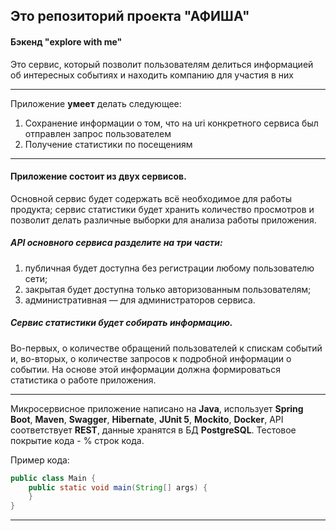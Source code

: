 ## Это репозиторий проекта "АФИША"
#### Бэкенд "explore with me"

Это сервис, который позволит пользователям делиться информацией об интересных событиях и находить компанию для участия в них

-------

Приложение **умеет** делать следующее:
1. Сохранение информации о том, что на uri конкретного сервиса был отправлен запрос пользователем
2. Получение статистики по посещениям

-------

#### Приложение состоит из двух сервисов. 
Основной сервис будет содержать всё необходимое для работы продукта;
сервис статистики будет хранить количество просмотров и позволит делать различные выборки для анализа работы приложения.
##### API основного сервиса разделите на три части:
1) публичная будет доступна без регистрации любому пользователю сети;
2) закрытая будет доступна только авторизованным пользователям;
3) административная — для администраторов сервиса.
##### Сервис статистики будет собирать информацию. 
Во-первых, о количестве обращений пользователей к спискам событий и, во-вторых, о количестве запросов к подробной 
информации о событии. На основе этой информации должна формироваться статистика о работе приложения.


-------

Микросервисное приложение написано на **Java**, использует **Spring Boot**, **Maven**, **Swagger**, **Hibernate**, 
**JUnit 5**, **Mockito**, **Docker**, API соответствует **REST**, данные хранятся в БД **PostgreSQL**.
Тестовое покрытие кода - % строк кода. 

Пример кода:
```java
public class Main {
    public static void main(String[] args) {
    }
}
```
------